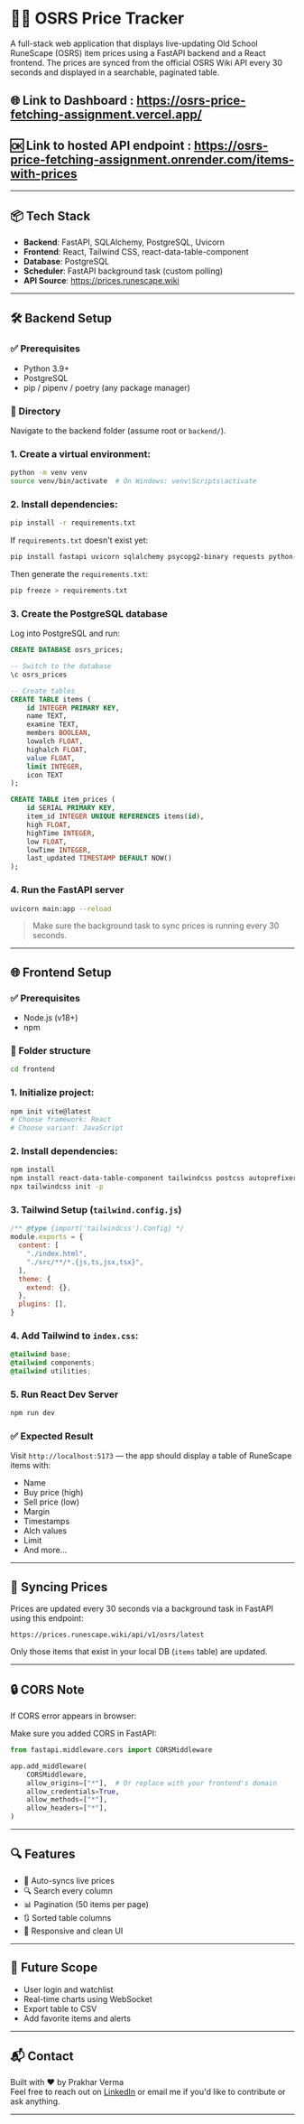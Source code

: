 # 🧙‍♂️ OSRS Price Tracker

A full-stack web application that displays live-updating Old School RuneScape (OSRS) item prices using a FastAPI backend and a React frontend. The prices are synced from the official OSRS Wiki API every 30 seconds and displayed in a searchable, paginated table.

## 🌐 Link to Dashboard : https://osrs-price-fetching-assignment.vercel.app/ 
## 🆗 Link to hosted API endpoint : https://osrs-price-fetching-assignment.onrender.com/items-with-prices  

---

## 📦 Tech Stack

- **Backend**: FastAPI, SQLAlchemy, PostgreSQL, Uvicorn
- **Frontend**: React, Tailwind CSS, react-data-table-component
- **Database**: PostgreSQL
- **Scheduler**: FastAPI background task (custom polling)
- **API Source**: https://prices.runescape.wiki

---

## 🛠️ Backend Setup

### ✅ Prerequisites

- Python 3.9+
- PostgreSQL
- pip / pipenv / poetry (any package manager)

### 📂 Directory

Navigate to the backend folder (assume root or `backend/`).

### 1. Create a virtual environment:

```bash
python -m venv venv
source venv/bin/activate  # On Windows: venv\Scripts\activate
```

### 2. Install dependencies:

```bash
pip install -r requirements.txt
```

If `requirements.txt` doesn't exist yet:

```bash
pip install fastapi uvicorn sqlalchemy psycopg2-binary requests python-dotenv
```

Then generate the `requirements.txt`:

```bash
pip freeze > requirements.txt
```

### 3. Create the PostgreSQL database

Log into PostgreSQL and run:

```sql
CREATE DATABASE osrs_prices;

-- Switch to the database
\c osrs_prices

-- Create tables
CREATE TABLE items (
    id INTEGER PRIMARY KEY,
    name TEXT,
    examine TEXT,
    members BOOLEAN,
    lowalch FLOAT,
    highalch FLOAT,
    value FLOAT,
    limit INTEGER,
    icon TEXT
);

CREATE TABLE item_prices (
    id SERIAL PRIMARY KEY,
    item_id INTEGER UNIQUE REFERENCES items(id),
    high FLOAT,
    highTime INTEGER,
    low FLOAT,
    lowTime INTEGER,
    last_updated TIMESTAMP DEFAULT NOW()
);
```

### 4. Run the FastAPI server

```bash
uvicorn main:app --reload
```

> Make sure the background task to sync prices is running every 30 seconds.

---

## 🌐 Frontend Setup

### ✅ Prerequisites

- Node.js (v18+)
- npm

### 📂 Folder structure

```bash
cd frontend
```

### 1. Initialize project:

```bash
npm init vite@latest
# Choose framework: React
# Choose variant: JavaScript
```

### 2. Install dependencies:

```bash
npm install
npm install react-data-table-component tailwindcss postcss autoprefixer
npx tailwindcss init -p
```

### 3. Tailwind Setup (`tailwind.config.js`)

```js
/** @type {import('tailwindcss').Config} */
module.exports = {
  content: [
    "./index.html",
    "./src/**/*.{js,ts,jsx,tsx}",
  ],
  theme: {
    extend: {},
  },
  plugins: [],
}
```

### 4. Add Tailwind to `index.css`:

```css
@tailwind base;
@tailwind components;
@tailwind utilities;
```

### 5. Run React Dev Server

```bash
npm run dev
```

### ✅ Expected Result

Visit `http://localhost:5173` — the app should display a table of RuneScape items with:

- Name
- Buy price (high)
- Sell price (low)
- Margin
- Timestamps
- Alch values
- Limit
- And more...

---

## 🔁 Syncing Prices

Prices are updated every 30 seconds via a background task in FastAPI using this endpoint:

```
https://prices.runescape.wiki/api/v1/osrs/latest
```

Only those items that exist in your local DB (`items` table) are updated.

---

## 🔒 CORS Note

If CORS error appears in browser:

Make sure you added CORS in FastAPI:

```python
from fastapi.middleware.cors import CORSMiddleware

app.add_middleware(
    CORSMiddleware,
    allow_origins=["*"],  # Or replace with your frontend's domain
    allow_credentials=True,
    allow_methods=["*"],
    allow_headers=["*"],
)
```

---

## 🔍 Features

- 🔄 Auto-syncs live prices
- 🔍 Search every column
- 📊 Pagination (50 items per page)
- 🔃 Sorted table columns
- 🌙 Responsive and clean UI

---

## 📁 Future Scope

- User login and watchlist
- Real-time charts using WebSocket
- Export table to CSV
- Add favorite items and alerts

---

## 📬 Contact

Built with ❤️ by Prakhar Verma  
Feel free to reach out on [LinkedIn](https://www.linkedin.com/in/pv2908/) or email me if you'd like to contribute or ask anything.

---
